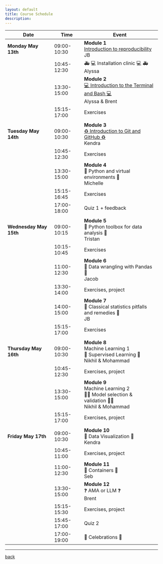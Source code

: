 ```yaml
---
layout: default
title: Course Schedule
description:
---
```


<!-- 🔶 TO be announced 🔶 -->

| Date                   | Time        | Event                                                                                                                                |
| ---------------------- | ----------- | ------------------------------------------------------------------------------------------------------------------------------------ |
| **Monday May 13th**    | 09:00-10:30 | **Module 1** <br> [Introduction to reproducibility](./lectures-materials/2024/intro_to_reproducibility.html) <br> JB                 |
|                        | 10:45-12:30 | 🚑 💻 Installation clinic 💻 🚑 <br> Alyssa                                                                                          |
|                        | 13:30-15:00 | **Module 2** <br> [💻 Introduction to the Terminal and Bash 💻](./lectures-materials/2024/terminal_and_bash.html) <br> Alyssa & Brent |
|                        | 15:15-17:00 | Exercises <br>                                                                                                                       |
|                        |             |                                                                                                                                      |
| **Tuesday May 14th**   | 09:00-10:30 | **Module 3** <br> [♻️ Introduction to Git and GitHub ♻️](./lectures-materials/2024/git_github.html) <br> Kendra                                                                   |
|                        | 10:45-12:30 | Exercises <br>                                                                                                                       |
|                        | 13:30-15:00 | **Module 4** <br> 🐍 Python and virtual environments 🐍 <br> Michelle                                                                |
|                        | 15:15-16:45 | Exercises <br>                                                                                                                       |
|                        | 17:00-18:00 | Quiz 1 + feedback <br>                                                                                                               |
|                        |             |                                                                                                                                      |
| **Wednesday May 15th** | 09:00-10:15 | **Module 5** <br> 🐍 Python toolbox for data analysis 🐍 <br> Tristan                                                                |
|                        | 10:15-10:45 | Exercises <br>                                                                                                                       |
|                        | 11:00-12:30 | **Module 6** <br> 🐼 Data wrangling with Pandas 🐼 <br> Jacob                                                                        |
|                        | 13:30-14:00 | Exercises, project <br>                                                                                                              |
|                        | 14:00-15:00 | **Module 7** <br> 💊 Classical statistics pitfalls and remedies 💊 <br> JB                                                           |
|                        | 15:15-17:00 | Exercises <br>                                                                                                                       |
|                        |             |                                                                                                                                      |
| **Thursday May 16th**  | 09:00-10:30 | **Module 8** <br> Machine Learning 1 <br> 📖 Supervised Learning 📖 <br> Nikhil & Mohammad                                           |
|                        | 10:45-12:30 | Exercises, project <br>                                                                                                              |
|                        | 13:30-15:00 | **Module 9** <br> Machine Learning 2 <br> 📖📖 Model selection & validation 📖📖 <br> Nikhil & Mohammad                              |
|                        | 15:15-17:00 | Exercises, project <br>                                                                                                              |
|                        |             |                                                                                                                                      |
| **Friday May 17th**    | 09:00-10:30 | **Module 10** <br> 👀 Data Visualization 👀 <br> Kendra                                                                              |
|                        | 10:45-11:00 | Exercises, project <br>                                                                                                              |
|                        | 11:00-12:30 | **Module 11** <br> 🐋 Containers 🐋 <br> Seb                                                                                         |
|                        | 13:30-15:00 | **Module 12** <br> ❓ AMA or LLM ❓ <br> Brent                                                                                       |
|                        | 15:15-15:30 | Exercises, project <br>                                                                                                              |
|                        | 15:45-17:00 | Quiz 2 <br>                                                                                                                          |
|                        | 17:00-19:00 | 🥳 Celebrations 🥳 <br>                                                                                                              |

---

[back](./)
